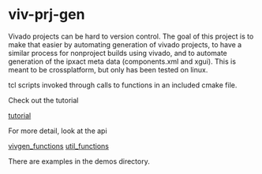 # viv-prj-gen

Vivado projects can be hard to version control. The goal of this project is to make that easier by automating generation of vivado projects, to have a similar process for nonproject builds using vivado, and to automate generation of the ipxact meta data (components.xml and xgui).  This is meant to be crossplatform, but only has been tested on linux.

tcl scripts invoked through calls to functions in an included cmake file.

Check out the tutorial

[tutorial](docs/tutorial.adoc)

For more detail, look at the api

[vivgen_functions](docs/vivgen_functions.adoc)
[util_functions](docs/util_functions.adoc)

There are examples in the demos directory.